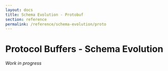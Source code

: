 ```yaml
---
layout: docs
title: Schema Evolution - Protobuf
section: reference
permalink: /reference/schema-evolution/proto
---
```


# Protocol Buffers - Schema Evolution

_Work in progress_
